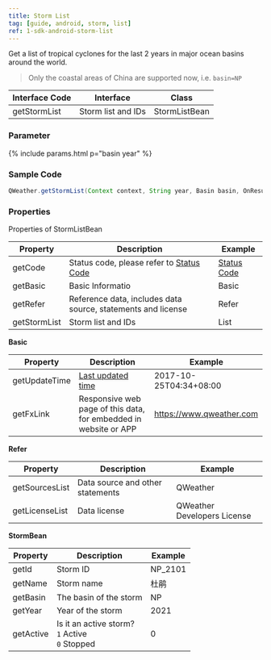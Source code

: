 ```yaml
---
title: Storm List
tag: [guide, android, storm, list]
ref: 1-sdk-android-storm-list
---
```

Get a list of tropical cyclones for the last 2 years in major ocean basins around the world.

> Only the coastal areas of China are supported now, i.e. `basin=NP`


| Interface Code| Interface          | Class  |
| -------- | ---------------- | ------- |
| getStormList| Storm list and IDs  | StormListBean |

### Parameter

{% include params.html p="basin year" %}

### Sample Code

```java
QWeather.getStormList(Context context, String year, Basin basin, OnResultTropicalStormListListener listener);
```

### Properties

Properties of StormListBean

| Property            | Description     | Example                    |
| --------------- | -------- | ---------------------- |
| getCode         | Status code, please refer to [Status Code](/en/docs/resource/status-code/) | [Status Code](/docs/resource/status-code/)        |
| getBasic         | Basic Informatio | Basic       |
| getRefer         | Reference data, includes data source, statements and license | Refer  |
| getStormList | Storm list and IDs | List<StormBean> |


**Basic**

| Property           | Description         | Example             |
| -------------- | ------------ | ------------------ |
| getUpdateTime | [Last updated time](/en/docs/resource/glossary/#update-time)  | 2017-10-25T04:34+08:00      |
| getFxLink |Responsive web page of this data, for embedded in website or APP  | https://www.qweather.com |

**Refer**

| Property           | Description         | Example             |
| -------------- | ------------ | ------------------ |
| getSourcesList | Data source and other statements | QWeather      |
| getLicenseList | Data license     | QWeather Developers License |


**StormBean**

| Property         | Description                                                                    | Example               |
| ------------ | ----------------------------------------------------- | -------------------- |
| getId      | Storm ID                              | NP_2101 |
| getName        | Storm name                                      | 杜鹃           |
| getBasin       | The basin of the storm                              |    NP    |
| getYear       | Year of the storm                              |    2021    |
| getActive       | Is it an active storm?<br />`1` Active <br /> `0` Stopped                             |    0    |
